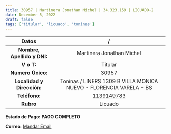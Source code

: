 ```yaml
---
title: 30957 | Martinera Jonathan Michel | 34.323.159 | LICUADO-2
date: December 5, 2022
draft: false
tags: ['titular', 'licuado', 'toninas']
---
```


|          **Datos**          |                                  /                                 |
|:---------------------------:|:------------------------------------------------------------------:|
| **Nombre, Apellido y DNI:** |                      Martinera Jonathan Michel                     |
|          **V o T:**         |                               Titular                              |
|      **Numero Único:**      |                                30957                               |
|  **Localidad y Dirección:** | Toninas / LINERS 1309 B VILLA MONICA NUEVO - FLORENCIA VARELA - BS |
|        **Teléfono:**        |               [1139149783](https://wa.me/1139149783)               |
|          **Rubro**          |                               Licuado                              |

**Estado de Pago:** **PAGO COMPLETO**

**Correo:** [Mandar Email](mailto:jonathanmartinera@gmail.com)
